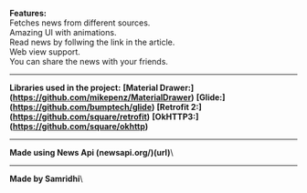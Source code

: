 **Features:**\
Fetches news from different sources.\
Amazing UI with animations.\
Read news by follwing the link in the article.\
Web view support.\
You can share the news with your friends.

----
**Libraries used in the project:**
**[Material Drawer:] (https://github.com/mikepenz/MaterialDrawer)**
**[Glide:] (https://github.com/bumptech/glide)**
**[Retrofit 2:] (https://github.com/square/retrofit)**
**[OkHTTP3:] (https://github.com/square/okhttp)**

----
**Made using News Api (newsapi.org/)(url)**\

----
**Made by Samridhi**\


